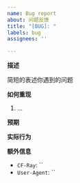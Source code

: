 ```yaml
---
name: Bug report
about: 问题反馈
title: "[BUG]: "
labels: bug
assignees: ''

---
```


**描述**

简短的表述你遇到的问题

**如何重现**

1. ...

**预期**

**实际行为**

**额外信息**

- `CF-Ray`: ``
- `User-Agent`: ``
